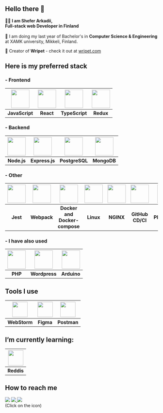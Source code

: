 ##  Hello there 👋
👨‍💻 <b>I am Shefer Arkadii, </b></br> <b>Full-stack web Developer in Finland</b> <br><br>
🏫 I am doing my last year of Bachelor's in <b>Computer Science & Engineering</b></br> at XAMK university, Mikkeli, Finland. 

🚀 Creator of <b>Wripet</b> - check it out at [wripet.com](https://wripet.com/)
</br>

## Here is my preferred stack

### - Frontend

| <img height="60" src="https://user-images.githubusercontent.com/25181517/117447155-6a868a00-af3d-11eb-9cfe-245df15c9f3f.png"> | <img height="60" src="https://user-images.githubusercontent.com/25181517/183897015-94a058a6-b86e-4e42-a37f-bf92061753e5.png"> | <img height="60" src="https://user-images.githubusercontent.com/25181517/183890598-19a0ac2d-e88a-4005-a8df-1ee36782fde1.png"> | <img height="60" src="https://user-images.githubusercontent.com/25181517/187896150-cc1dcb12-d490-445c-8e4d-1275cd2388d6.png"> |
|:---:|:---:|:---:| :---: |
| **JavaScript** | **React** | **TypeScript** | **Redux** |

### - Backend

| <img height="60" src="https://user-images.githubusercontent.com/25181517/183568594-85e280a7-0d7e-4d1a-9028-c8c2209e073c.png"> | <img height="60" src="https://user-images.githubusercontent.com/25181517/183859966-a3462d8d-1bc7-4880-b353-e2cbed900ed6.png"> | <img height="60" src="https://user-images.githubusercontent.com/25181517/183896128-ec99105a-ec1a-4d85-b08b-1aa1620b2046.png"> | <img height="60" src="https://user-images.githubusercontent.com/25181517/182884177-d48a8579-2cd0-447a-b9a6-ffc7cb02560e.png"> |
|:---:|:---:|:---:|:---:|
| **Node.js** | **Express.js** | **PostgreSQL** | **MongoDB** |

### - Other

| <img height="60" src="https://user-images.githubusercontent.com/25181517/187955005-f4ca6f1a-e727-497b-b81b-93fb9726268e.png"> | <img height="60" src="https://user-images.githubusercontent.com/25181517/187955008-981340e6-b4cc-441b-80cf-7a5e94d29e7e.png"> | <img height="60" src="https://user-images.githubusercontent.com/25181517/117207330-263ba280-adf4-11eb-9b97-0ac5b40bc3be.png"> | <img height="60" src="https://github.com/marwin1991/profile-technology-icons/assets/76662862/2481dc48-be6b-4ebb-9e8c-3b957efe69fa"> | <img height="60" src="https://user-images.githubusercontent.com/25181517/183345125-9a7cd2e6-6ad6-436f-8490-44c903bef84c.png"> | <img height="60" src="https://user-images.githubusercontent.com/25181517/183868728-b2e11072-00a5-47e2-8a4e-4ebbb2b8c554.png"> | <img height="60" src="https://github.com/marwin1991/profile-technology-icons/assets/25181517/37cb517e-d059-4cc0-8124-1a72b663167c"> |
|:---:|:---:|:---:|:---:|:---:|:---:|:---:|
| **Jest** | **Webpack** | **Docker and Docker-compose** | **Linux** | **NGINX** | **GitHub CD/CI** | **Playwright** |


### - I have also used

| <img height="60" src="https://github.com/marwin1991/profile-technology-icons/assets/76662862/dbbc299a-8356-45e4-9d2e-a6c21b4569cf"> | <img height="60" src="https://user-images.githubusercontent.com/25181517/192158957-b1256181-356c-46a3-beb9-487af08a6266.png"> | <img height="60" src="https://github.com/marwin1991/profile-technology-icons/assets/136815194/a57a85ba-e2dd-4036-85b6-7e1532391627"> |
|:---:|:---:|:---:|
| **PHP** | **Wordpress** | **Arduino** |




## Tools I use

| <img height="50" src="https://user-images.githubusercontent.com/25181517/192108893-b1eed3c7-b2c4-4e1c-9e9f-c7e83637b33d.png"> | <img height="50" src="https://user-images.githubusercontent.com/25181517/189715289-df3ee512-6eca-463f-a0f4-c10d94a06b2f.png"> | <img height="50" src="https://user-images.githubusercontent.com/25181517/192109061-e138ca71-337c-4019-8d42-4792fdaa7128.png"> |
|:---:|:---:|:---:|
| **WebStorm** | **Figma** | **Postman** |



## I’m currently learning:

| <img height="50" src="https://user-images.githubusercontent.com/25181517/182884894-d3fa6ee0-f2b4-4960-9961-64740f533f2a.png"> |
|:---:|
| **Reddis** |


## How to reach me
<a href="mailto: arkadiy.shefer@gmail.com " target=”_blank”><img src="https://img.shields.io/badge/Gmail-7B68EE?style=for-the-badge&logo=Gmail&logoColor=fff"/></a> 
<a href="https://www.linkedin.com/in/arkadii-shefer-643434262/ " target=”_blank”><img src="https://img.shields.io/badge/LinkedIn-7B68EE?style=for-the-badge&logo=LinkedIn&logoColor=fff"/>  </a>
<a href="https://t.me/sheefeer" target=”_blank”><img src="https://img.shields.io/badge/Telegram-7B68EE?style=for-the-badge&logo=Telegram&logoColor=fff"/></a></br>
(Click on the icon)
